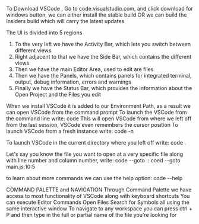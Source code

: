 To Download VSCode , Go to code.visualstudio.com, and click download for windows button, we can either install the stable build OR we can build the Insiders build which will carry the latest updates

The UI is divided into 5 regions
1. To the very left we have the Activity Bar, which lets you switch between different views
2. Right adjacent to that we have the Side Bar, which contains the different views
3. Then we have the main Editor Area, used to edit are files
4. Then we have the Panels, which contains panels for integrated terminal, output, debug information, errors and warnings
5. Finally we have the Status Bar, which provides the information about the Open Project and the Files you edit

When we install VSCode it is added to our Environment Path, as a result we can open VSCode from the command prompt
To launch the VSCode from the command line write: code
This will open VSCode from where we left off from the last session, VSCode even remembers the cursor position
To launch VSCode from a fresh instance write: code -n

To launch VSCode in the current directory where you left off write: code .

Let's say you know the file you want to open at a very specific file along with line number and column number, write: code --goto <fileName>:<lineNumber>:<columnNumber>
coed --goto main.js:10:5

to learn about more commands we can use the help option: code --help


COMMAND PALETTE and NAVIGATION
Through Command Palette we have access to most functionality of VSCode along with keyboard shortcuts
You can execute Editor Commands
Open Files
Search for Symbols
all using the same interactive window
To navigate to any workspace you can press ctrl + P and then type in the full or partial name of the file you're looking for
